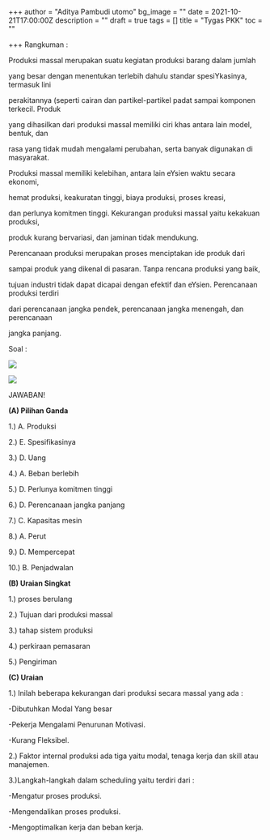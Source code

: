 +++
author = "Aditya Pambudi utomo"
bg_image = ""
date = 2021-10-21T17:00:00Z
description = ""
draft = true
tags = []
title = "Tygas PKK"
toc = ""

+++
Rangkuman :

Produksi massal merupakan suatu kegiatan produksi barang dalam jumlah

yang besar dengan menentukan terlebih dahulu standar spesiYkasinya, termasuk lini

perakitannya (seperti cairan dan partikel-partikel padat sampai komponen terkecil. Produk

yang dihasilkan dari produksi massal memiliki ciri khas antara lain model, bentuk, dan

rasa yang tidak mudah mengalami perubahan, serta banyak digunakan di masyarakat.

Produksi massal memiliki kelebihan, antara lain eYsien waktu secara ekonomi,

hemat produksi, keakuratan tinggi, biaya produksi, proses kreasi,

dan perlunya komitmen tinggi. Kekurangan produksi massal yaitu kekakuan produksi,

produk kurang bervariasi, dan jaminan tidak mendukung.

Perencanaan produksi merupakan proses menciptakan ide produk dari

sampai produk yang dikenal di pasaran. Tanpa rencana produksi yang baik,

tujuan industri tidak dapat dicapai dengan efektif dan eYsien. Perencanaan produksi terdiri

dari perencanaan jangka pendek, perencanaan jangka menengah, dan perencanaan

jangka panjang.

Soal :

![](https://mhmmdtomi.netlify.app/uploads/screenshot_20211010-110937_chrome.jpg)

![](https://mhmmdtomi.netlify.app/uploads/screenshot_20211010-110941_chrome.jpg)

JAWABAN!

**(A) Pilihan Ganda**

1\.) A. Produksi

2\.) E. Spesifikasinya

3\.) D. Uang

4\.) A. Beban berlebih

5\.) D. Perlunya komitmen tinggi

6\.) D. Perencanaan jangka panjang

7\.) C. Kapasitas mesin

8\.) A. Perut

9\.) D. Mempercepat

10\.) B. Penjadwalan

**(B) Uraian Singkat**

1\.) proses berulang

2\.) Tujuan dari produksi massal

3\.) tahap sistem produksi

4\.) perkiraan pemasaran

5\.) Pengiriman

**(C) Uraian**

1\.) Inilah beberapa kekurangan dari produksi secara massal yang ada :

\-Dibutuhkan Modal Yang besar

\-Pekerja Mengalami Penurunan Motivasi.

\-Kurang Fleksibel.

2\.) Faktor internal produksi ada tiga yaitu modal, tenaga kerja dan skill atau manajemen.

3\.)Langkah-langkah dalam scheduling yaitu terdiri dari :

\-Mengatur proses produksi.

\-Mengendalikan proses produksi.

\-Mengoptimalkan kerja dan beban kerja.